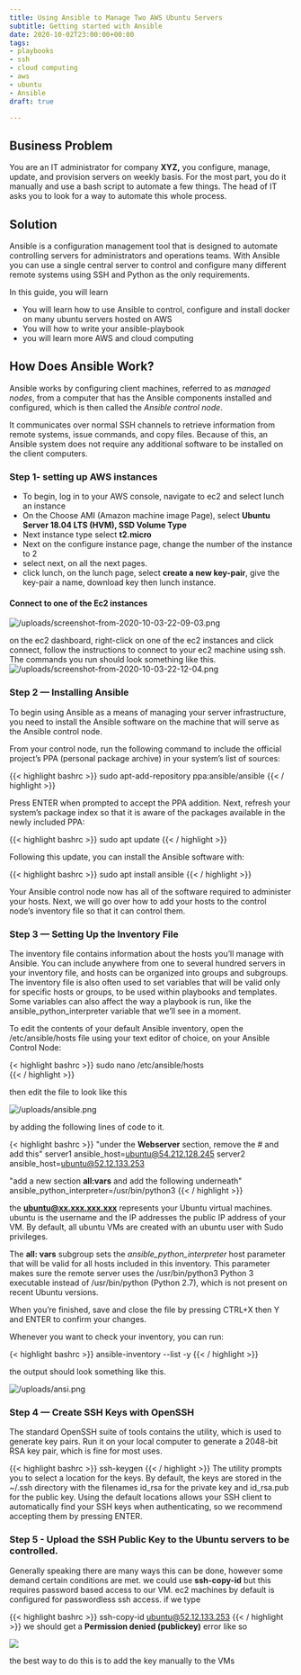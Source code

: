 ```yaml
---
title: Using Ansible to Manage Two AWS Ubuntu Servers
subtitle: Getting started with Ansible
date: 2020-10-02T23:00:00+00:00
tags:
- playbooks
- ssh
- cloud computing
- aws
- ubuntu
- Ansible
draft: true

---
```

## Business Problem

You are an IT administrator for company **XYZ,** you configure, manage, update, and provision servers on weekly basis. For the most part, you do it manually and use a bash script to automate a few things. The head of IT asks you to look for a way to automate this whole process.

## Solution

Ansible is a configuration management tool that is designed to automate controlling servers for administrators and operations teams. With Ansible you can use a single central server to control and configure many different remote systems using SSH and Python as the only requirements.

In this guide, you will learn

* You will learn how to use Ansible to control, configure and install docker on many ubuntu servers hosted on AWS
* You will how to write your ansible-playbook
* you will learn more AWS and cloud computing

## How Does Ansible Work?

Ansible works by configuring client machines, referred to as _managed nodes_, from a computer that has the Ansible components installed and configured, which is then called the _Ansible control node_.

It communicates over normal SSH channels to retrieve information from remote systems, issue commands, and copy files. Because of this, an Ansible system does not require any additional software to be installed on the client computers.

### Step 1- setting up AWS instances

* To begin, log in to your AWS console, navigate to ec2 and select lunch an instance
* On the Choose AMI (Amazon machine image Page), select **Ubuntu Server 18.04 LTS (HVM), SSD Volume Type**
* Next instance type select **t2.micro**
* Next on the configure instance page, change the number of the instance to 2
* select next, on all the next pages.
* click lunch, on the lunch page, select **create a new key-pair**, give the key-pair a name, download key then lunch instance.

#### Connect to one of the Ec2 instances

![/uploads/screenshot-from-2020-10-03-22-09-03.png](https://app.forestry.io/sites/rmreowx0yfjbvg/body-media//uploads/screenshot-from-2020-10-03-22-09-03.png)

on the ec2 dashboard, right-click on one of the ec2 instances and click connect, follow the instructions to connect to your ec2 machine using ssh. The commands you run should look something like this.![/uploads/screenshot-from-2020-10-03-22-12-04.png](https://app.forestry.io/sites/rmreowx0yfjbvg/body-media//uploads/screenshot-from-2020-10-03-22-12-04.png)

### Step 2 — Installing Ansible

To begin using Ansible as a means of managing your server infrastructure, you need to install the Ansible software on the machine that will serve as the Ansible control node.

From your control node, run the following command to include the official project’s PPA (personal package archive) in your system’s list of sources:

{{< highlight bashrc  >}}
sudo apt-add-repository ppa:ansible/ansible
{{< / highlight >}}

Press ENTER when prompted to accept the PPA addition. Next, refresh your system’s package index so that it is aware of the packages available in the newly included PPA:

{{< highlight bashrc  >}}
sudo apt update
{{< / highlight >}}

Following this update, you can install the Ansible software with:

{{< highlight bashrc  >}}
sudo apt install ansible
{{< / highlight >}}

Your Ansible control node now has all of the software required to administer your hosts. Next, we will go over how to add your hosts to the control node’s inventory file so that it can control them.

### Step 3 — Setting Up the Inventory File

The inventory file contains information about the hosts you’ll manage with Ansible. You can include anywhere from one to several hundred servers in your inventory file, and hosts can be organized into groups and subgroups. The inventory file is also often used to set variables that will be valid only for specific hosts or groups, to be used within playbooks and templates. Some variables can also affect the way a playbook is run, like the ansible_python_interpreter variable that we’ll see in a moment.

To edit the contents of your default Ansible inventory, open the /etc/ansible/hosts file using your text editor of choice, on your Ansible Control Node:

{< highlight bashrc  >}}
sudo nano /etc/ansible/hosts  
{{< / highlight >}}

then edit the file to look like this

![/uploads/ansible.png](https://app.forestry.io/sites/rmreowx0yfjbvg/body-media//uploads/ansible.png)

by adding the following lines of code to it.

{< highlight bashrc  >}}
"under the **Webserver** section, remove the # and  add this" server1 ansible_host=ubuntu@54.212.128.245 server2 ansible_host=ubuntu@52.12.133.253

"add a new section **all:vars** and add the following underneath" ansible_python_interpreter=/usr/bin/python3
{{< / highlight >}}

the **ubuntu@xx.xxx.xxx.xxx** represents your Ubuntu virtual machines. ubuntu is the username and the IP addresses the public IP address of your VM. By default, all ubuntu VMs are created with an ubuntu user with Sudo privileges.

The **all: vars** subgroup sets the _ansible_python_interpreter_ host parameter that will be valid for all hosts included in this inventory. This parameter makes sure the remote server uses the /usr/bin/python3 Python 3 executable instead of /usr/bin/python (Python 2.7), which is not present on recent Ubuntu versions.

When you’re finished, save and close the file by pressing CTRL+X then Y and ENTER to confirm your changes.

Whenever you want to check your inventory, you can run:

{< highlight bashrc  >}}
ansible-inventory --list -y
{{< / highlight >}}

the output should look something like this.

![/uploads/ansi.png](https://app.forestry.io/sites/rmreowx0yfjbvg/body-media//uploads/ansi.png)

### Step 4 — Create SSH Keys with OpenSSH

The standard OpenSSH suite of tools contains the utility, which is used to generate key pairs. Run it on your local computer to generate a 2048-bit RSA key pair, which is fine for most uses.

{{< highlight bashrc  >}}
ssh-keygen
{{< / highlight >}}
The utility prompts you to select a location for the keys. By default, the keys are stored in the \~/.ssh directory with the filenames id_rsa for the private key and id_rsa.pub for the public key. Using the default locations allows your SSH client to automatically find your SSH keys when authenticating, so we recommend accepting them by pressing ENTER.

### Step 5 - Upload the SSH Public Key to the Ubuntu servers to be controlled.

Generally speaking there are many ways this can be done, however some demand certain conditions are met.
we could use **ssh-copy-id** but this requires password based access to our VM. ec2 machines by default is configured for passwordless ssh access. if we type

{{< highlight bashrc  >}}
ssh-copy-id ubuntu@52.12.133.253
{{< / highlight >}}
we should get a **Permission denied (publickey)** error like so

![](/uploads/permission.png)

the best way to do this is to add the key manually to the VMs
